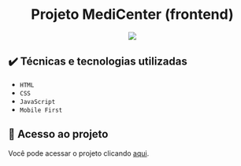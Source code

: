 <h1 align="center"> Projeto MediCenter (frontend) </h1>
<p align="center">
<img loading="lazy" src="http://img.shields.io/static/v1?label=STATUS&message=CONCLUIDO&color=GREEN&style=for-the-badge"/>
</p>

<h2> ✔️ Técnicas e tecnologias utilizadas </h2>

- ``HTML``
- ``CSS``
- ``JavaScript``
- ``Mobile First``

## 📁 Acesso ao projeto
Você pode acessar o projeto clicando [aqui](https://medicenter-gust4vomelo.netlify.app/).
